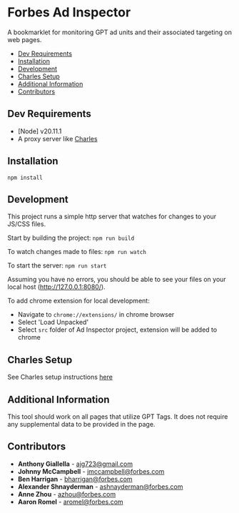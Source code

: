 # Forbes Ad Inspector

A bookmarklet for monitoring GPT ad units and their associated targeting on web pages.

* [Dev Requirements](#dev-requirements)
* [Installation](#installation)
* [Development](#development)
* [Charles Setup](#charles-setup)
* [Additional Information](#additional-information)
* [Contributors](#contributors)

## Dev Requirements
- [Node] v20.11.1
- A proxy server like [Charles](https://www.charlesproxy.com/)

## Installation
`npm install`

## Development
This project runs a simple http server that watches for changes to your JS/CSS files.

Start by building the project:
`npm run build`

To watch changes made to files:
`npm run watch`

To start the server:
`npm run start`

Assuming you have no errors, you should be able to see your files on your local host (http://127.0.0.1:8080/).

To add chrome extension for local development:
- Navigate to `chrome://extensions/` in chrome browser
- Select 'Load Unpacked'
- Select `src` folder of Ad Inspector project, extension will be added to chrome

## Charles Setup
See Charles setup instructions [here](https://github.com/forbes/ad-inspector/wiki/Charles-Setup)

## Additional Information
This tool should work on all pages that utilize GPT Tags. It does not require any supplemental data to be provided in the page.

## Contributors
* **Anthony Giallella** - ajg723@gmail.com
* **Johnny McCampbell** - jmccampbell@forbes.com
* **Ben Harrigan** - bharrigan@forbes.com
* **Alexander Shnayderman** - ashnayderman@forbes.com
* **Anne Zhou** - azhou@forbes.com
* **Aaron Romel** - aromel@forbes.com

